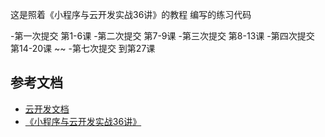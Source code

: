 这是照着《小程序与云开发实战36讲》的教程 编写的练习代码

-第一次提交 第1-6课
-第二次提交 第7-9课
-第三次提交 第8-13课
-第四次提交  第14-20课
~~
-第七次提交 到第27课

## 参考文档

- [云开发文档](https://developers.weixin.qq.com/miniprogram/dev/wxcloud/basis/getting-started.html)
- [《小程序与云开发实战36讲》](https://gitbook.cn/gitchat/column/5b7f5f06a62b70638ef61319?utm_source=csdn_blog)
